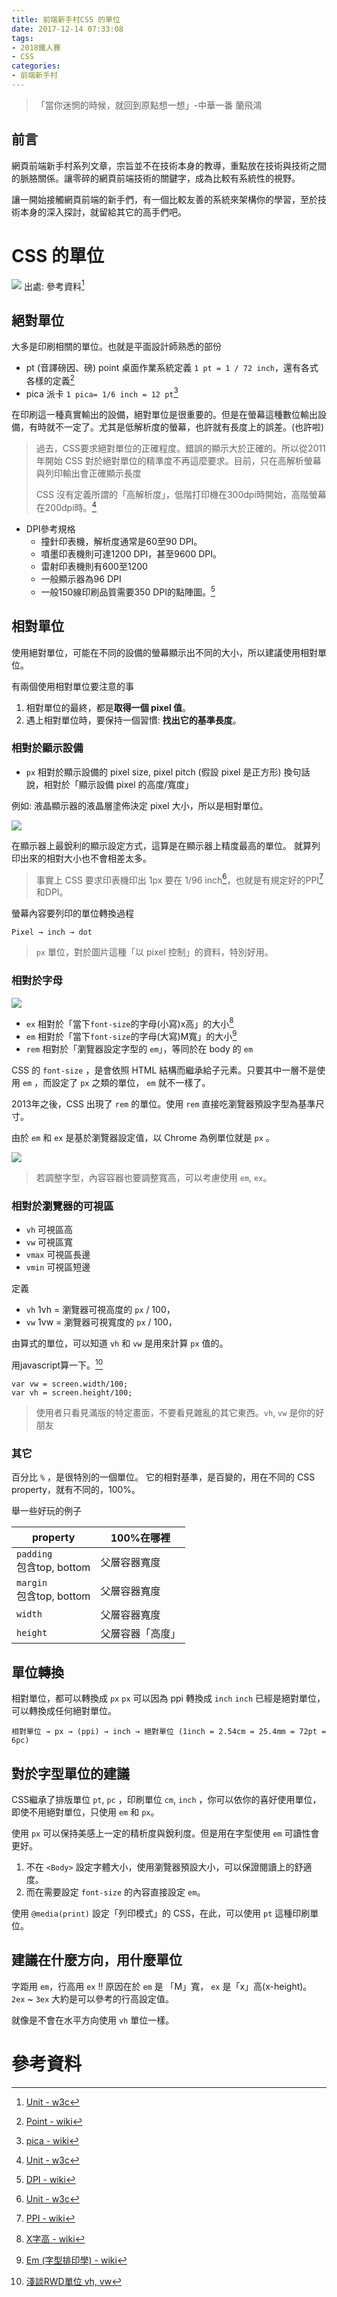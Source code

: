 ```yaml
---
title: 前端新手村CSS 的單位
date: 2017-12-14 07:33:08
tags: 
- 2018鐵人賽
- CSS
categories: 
- 前端新手村
---
```

> 「當你迷惘的時候，就回到原點想一想」-中華一番 蘭飛鴻

## 前言

網頁前端新手村系列文章，宗旨並不在技術本身的教導，重點放在技術與技術之間的脈胳關係。讓零碎的網頁前端技術的關鍵字，成為比較有系統性的視野。

讓一開始接觸網頁前端的新手們，有一個比較友善的系統來架構你的學習，至於技術本身的深入探討，就留給其它的高手們吧。

# CSS 的單位


![](https://i.imgur.com/gvFFAzO.png)
出處: 參考資料[^1]

## 絕對單位

大多是印刷相關的單位。也就是平面設計師熟悉的部份

- pt (音譯磅因、磅) point 桌面作業系統定義 `1 pt = 1 / 72 inch`，還有各式各樣的定義[^2]
- pica 派卡 `1 pica= 1/6 inch = 12 pt`[^3]

在印刷這一種真實輸出的設備，絕對單位是很重要的。但是在螢幕這種數位輸出設備，有時就不一定了。尤其是低解析度的螢幕，也許就有長度上的誤差。(也許啦)

> 過去，CSS要求絕對單位的正確程度。錯誤的顯示大於正確的。所以從2011年開始 CSS 對於絕對單位的精準度不再這麼要求。目前，只在高解析螢幕與列印輸出會正確顯示長度
>
> CSS 沒有定義所謂的「高解析度」，低階打印機在300dpi時開始，高階螢幕在200dpi時。[^1]


- DPI參考規格
    - 撞針印表機，解析度通常是60至90 DPI。
    - 噴墨印表機則可達1200 DPI，甚至9600 DPI。
    - 雷射印表機則有600至1200
    - 一般顯示器為96 DPI
    - 一般150線印刷品質需要350 DPI的點陣圖。[^4]

## 相對單位

使用絕對單位，可能在不同的設備的螢幕顯示出不同的大小，所以建議使用相對單位。

有兩個使用相對單位要注意的事
1. 相對單位的最終，都是**取得一個 pixel 值**。
2. 遇上相對單位時，要保持一個習慣: **找出它的基準長度**。

### 相對於顯示設備

- `px` 相對於顯示設備的 pixel size, pixel pitch (假設 pixel 是正方形)
換句話說，相對於「顯示設備 pixel 的高度/寬度」

例如: 液晶顯示器的液晶層塗佈決定 pixel 大小，所以是相對單位。

![](https://i.imgur.com/PZqixkJ.png)

在顯示器上最銳利的顯示設定方式，這算是在顯示器上精度最高的單位。
就算列印出來的相對大小也不會相差太多。


> 事實上 CSS 要求印表機印出 1px 要在 1/96 inch[^1]，也就是有規定好的PPI[^5]和DPI。

螢幕內容要列印的單位轉換過程

```
Pixel → inch → dot
```

> `px` 單位，對於圖片這種「以 pixel 控制」的資料，特別好用。

### 相對於字母

![](https://i.imgur.com/T4stPyL.png)

- `ex` 相對於「當下`font-size`的字母(小寫)x高」的大小[^6]
- `em` 相對於「當下`font-size`的字母(大寫)M寬」的大小[^7]
- `rem` 相對於「瀏覽器設定字型的 `em`」，等同於在 body 的 `em`


CSS 的 `font-size` ，是會依照 HTML 結構而繼承給子元素。只要其中一層不是使用 `em` ，而設定了 `px` 之類的單位， `em` 就不一樣了。

2013年之後，CSS 出現了 `rem` 的單位。使用 `rem` 直接吃瀏覽器預設字型為基準尺寸。

由於 `em` 和 `ex` 是基於瀏覽器設定值，以 Chrome 為例單位就是 `px` 。

![](https://i.imgur.com/6iqezop.png)

> 若調整字型，內容容器也要調整寬高，可以考慮使用 `em`, `ex`。

### 相對於瀏覽器的可視區

- `vh` 可視區高
- `vw` 可視區寬
- `vmax` 可視區長邊
- `vmin` 可視區短邊

定義

- `vh`
1vh = 瀏覽器可視高度的 `px` / 100，
- `vw`
1vw = 瀏覽器可視寬度的 `px` / 100，

由算式的單位，可以知道 `vh` 和 `vw` 是用來計算 `px` 值的。

用javascript算一下。[^8]

```javascript=
var vw = screen.width/100;
var vh = screen.height/100;
```

> 使用者只看見滿版的特定畫面，不要看見雜亂的其它東西。`vh`, `vw` 是你的好朋友

### 其它

百分比 `%` ，是很特別的一個單位。
它的相對基準，是百變的，用在不同的 CSS property，就有不同的，100%。

舉一些好玩的例子

|property| 100%在哪裡 |
|-|-|
|`padding`<br />包含top, bottom| 父層容器寬度|
|`margin`<br />包含top, bottom| 父層容器寬度|
|`width`|  父層容器寬度|
|`height`| 父層容器「高度」|



## 單位轉換

相對單位，都可以轉換成 `px`
`px` 可以因為 ppi 轉換成 `inch`
`inch` 已經是絕對單位，可以轉換成任何絕對單位。


```
相對單位 → px → (ppi) → inch → 絕對單位 (1inch = 2.54cm = 25.4mm = 72pt = 6pc)
```

## 對於字型單位的建議

CSS繼承了排版單位 `pt`, `pc` ，印刷單位 `cm`, `inch` ，你可以依你的喜好使用單位，即使不用絕對單位，只使用 `em` 和 `px`。

使用 `px` 可以保持美感上一定的精析度與銳利度。但是用在字型使用 `em` 可讀性會更好。

1. 不在 `<Body>` 設定字體大小，使用瀏覽器預設大小，可以保證閱讀上的舒適度。
2. 而在需要設定 `font-size` 的內容直接設定 `em`。

使用 `@media(print)` 設定「列印模式」的 CSS，在此，可以使用 `pt` 這種印刷單位。

## 建議在什麼方向，用什麼單位

字距用 `em`，行高用 `ex` !!
原因在於 `em` 是 「M」寬， `ex` 是「x」高(x-height)。
`2ex` ~ `3ex` 大約是可以參考的行高設定值。

就像是不會在水平方向使用 `vh` 單位一樣。


# 參考資料

[^1]: [Unit - w3c](https://www.w3.org/Style/Examples/007/units.en.html)
[^2]: [Point - wiki](https://goo.gl/wndddu)
[^3]: [pica - wiki](https://zh.wikipedia.org/wiki/%E6%B4%BE%E5%8D%A1)
[^4]: [DPI - wiki](https://zh.wikipedia.org/wiki/%E6%AF%8F%E8%8B%B1%E5%AF%B8%E7%82%B9%E6%95%B0)
[^5]: [PPI - wiki](https://zh.wikipedia.org/wiki/%E6%AF%8F%E8%8B%B1%E5%AF%B8%E5%83%8F%E7%B4%A0)
[^6]: [X字高 - wiki](https://zh.wikipedia.org/wiki/X%E5%AD%97%E9%AB%98)
[^7]: [Em (字型排印學) - wiki](https://goo.gl/wLMERU)
[^8]: [淺談RWD單位 vh, vw](https://dwatow.github.io/2017/06-29-for-designer-about-vh-vw/)
